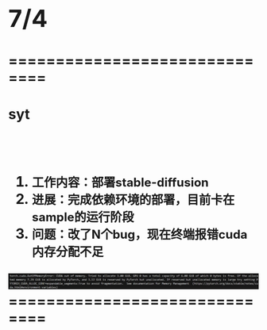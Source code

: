 <h1><font size=10>7/4 </font><h1>
==============================
<h1>syt<h1><br>
<ol>
<li><font size=5>工作内容：部署stable-diffusion</font></li>

<li><font size=5>进展：完成依赖环境的部署，目前卡在sample的运行阶段</font></li>

<li><font size=5>问题：改了N个bug，现在终端报错cuda内存分配不足</font></li>
</ol>
<img src="assets/discussion-img/7月4号-syt问题.png" alt="图片alt" title="代码报错">
==============================